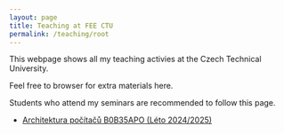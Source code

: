 ```yaml
---
layout: page
title: Teaching at FEE CTU
permalink: /teaching/root
---
```


This webpage shows all my teaching activies at the Czech Technical University.

Feel free to browser for extra materials here.

Students who attend my seminars are recommended to follow this page.

- [Architektura počítačů B0B35APO (Léto 2024/2025)](/teaching/apo-s-24.html)